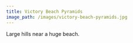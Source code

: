 ```yaml
---
title: Victory Beach Pyramids
image_path: /images/victory-beach-pyramids.jpg
---
```


Large hills near a huge beach.
